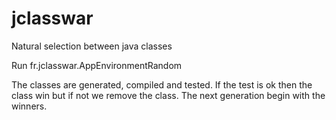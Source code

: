 # jclasswar
Natural selection between java classes

Run fr.jclasswar.AppEnvironmentRandom

The classes are generated, compiled and tested. If the test is ok then the class win but if not we remove the class. The next generation begin with the winners.
